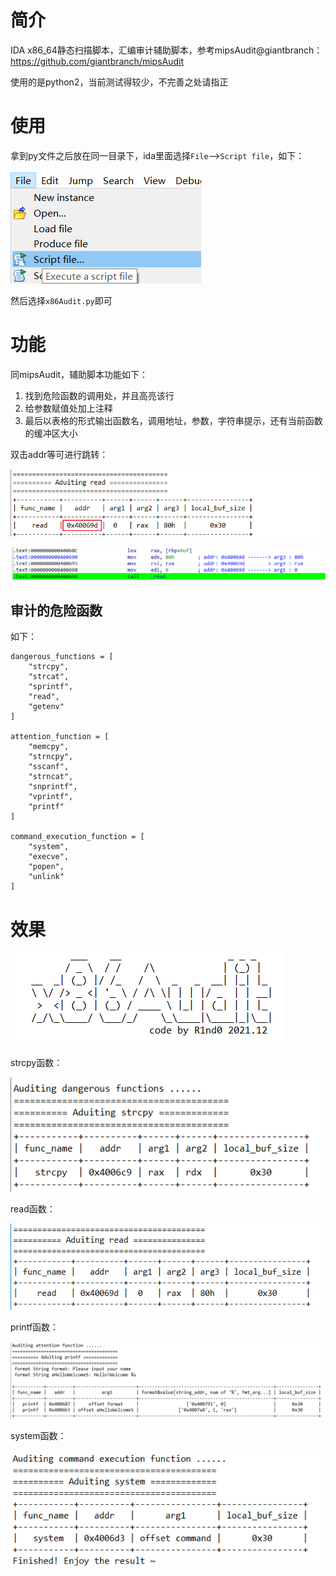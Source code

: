 # 简介

IDA x86_64静态扫描脚本，汇编审计辅助脚本，参考mipsAudit@giantbranch：https://github.com/giantbranch/mipsAudit

使用的是python2，当前测试得较少，不完善之处请指正

# 使用

拿到py文件之后放在同一目录下，ida里面选择`File`-->`Script file`，如下：

![image-20211210171106426](image/image-20211210171106426.png)



然后选择`x86Audit.py`即可

# 功能



同mipsAudit，辅助脚本功能如下：

1. 找到危险函数的调用处，并且高亮该行
2. 给参数赋值处加上注释
3. 最后以表格的形式输出函数名，调用地址，参数，字符串提示，还有当前函数的缓冲区大小

双击addr等可进行跳转：

![image-20211210171621139](image/image-20211210171621139.png)

![image-20211210171639935](image/image-20211210171639935.png)

## 审计的危险函数

如下：

```
dangerous_functions = [
    "strcpy", 
    "strcat",  
    "sprintf",
    "read", 
    "getenv"    
]

attention_function = [
    "memcpy",
    "strncpy",
    "sscanf", 
    "strncat", 
    "snprintf",
    "vprintf", 
    "printf"
]

command_execution_function = [
    "system", 
    "execve",
    "popen",
    "unlink"
]
```

# 效果

![image-20211210180837096](image/image-20211210180837096.png)

strcpy函数：

![image-20211210180857617](image/image-20211210180857617.png)

read函数：

![image-20211210180911109](image/image-20211210180911109.png)

printf函数：

![image-20211210180952259](image/image-20211210180952259.png)

system函数：

![image-20211210181021170](image/image-20211210181021170.png)